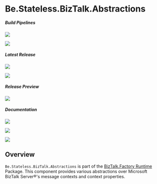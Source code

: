 ﻿# Be.Stateless.BizTalk.Abstractions

##### Build Pipelines

[![][pipeline.mr.badge]][pipeline.mr]

[![][pipeline.ci.badge]][pipeline.ci]

##### Latest Release

[![][nuget.badge]][nuget]

[![][release.badge]][release]

##### Release Preview

[![][nuget.preview.badge]][nuget.preview]

##### Documentation

[![][doc.main.badge]][doc.main]

[![][doc.this.badge]][doc.this]

[![][help.badge]][help]

## Overview

`Be.Stateless.BizTalk.Abstractions` is part of the [BizTalk.Factory Runtime][biztalk.factory.runtime] Package. This component provides various abstractions over Microsoft BizTalk Server®'s message contexts and context properties.

<!-- badges -->

[doc.main.badge]: https://img.shields.io/static/v1?label=BizTalk.Factory%20SDK&message=User's%20Guide&color=8CA1AF&logo=readthedocs
[doc.main]: https://www.stateless.be/ "BizTalk.Factory SDK User's Guide"
[doc.this.badge]: https://img.shields.io/static/v1?label=Be.Stateless.BizTalk.Abstractions&message=User's%20Guide&color=8CA1AF&logo=readthedocs
[doc.this]: https://www.stateless.be/BizTalk/Abstractions "Be.Stateless.BizTalk.Abstractions User's Guide"
[github.badge]: https://img.shields.io/static/v1?label=Repository&message=Be.Stateless.BizTalk.Abstractions&logo=github
[github]: https://github.com/icraftsoftware/Be.Stateless.BizTalk.Abstractions "Be.Stateless.BizTalk.Abstractions GitHub Repository"
[help.badge]: https://img.shields.io/static/v1?label=Be.Stateless.BizTalk.Abstractions&message=Developer%20Help&color=8CA1AF&logo=microsoftacademic
[help]: https://github.com/icraftsoftware/biztalk.factory.github.io/blob/master/Help/BizTalk/Abstractions/README.md "Be.Stateless.BizTalk.Abstractions Developer Help"
[nuget.badge]: https://img.shields.io/nuget/v/Be.Stateless.BizTalk.Abstractions.svg?label=Be.Stateless.BizTalk.Abstractions&style=flat&logo=nuget
[nuget]: https://www.nuget.org/packages/Be.Stateless.BizTalk.Abstractions "Be.Stateless.BizTalk.Abstractions NuGet Package"
[nuget.preview.badge]: https://badge-factory.azurewebsites.net/package/icraftsoftware/be.stateless/BizTalk.Factory.Preview/Be.Stateless.BizTalk.Abstractions?logo=nuget
[nuget.preview]: https://dev.azure.com/icraftsoftware/be.stateless/_packaging?_a=package&feed=BizTalk.Factory.Preview&package=Be.Stateless.BizTalk.Abstractions&protocolType=NuGet "Be.Stateless.BizTalk.Abstractions Preview NuGet Package"
[pipeline.ci.badge]: https://dev.azure.com/icraftsoftware/be.stateless/_apis/build/status/Be.Stateless.BizTalk.Abstractions%20Continuous%20Integration?branchName=master&label=Continuous%20Integration%20Build
[pipeline.ci]: https://dev.azure.com/icraftsoftware/be.stateless/_build/latest?definitionId=39&branchName=master "Be.Stateless.BizTalk.Abstractions Continuous Integration Build Pipeline"
[pipeline.mr.badge]: https://dev.azure.com/icraftsoftware/be.stateless/_apis/build/status/Be.Stateless.BizTalk.Abstractions%20Manual%20Release?branchName=master&label=Manual%20Release%20Build
[pipeline.mr]: https://dev.azure.com/icraftsoftware/be.stateless/_build/latest?definitionId=40&branchName=master "Be.Stateless.BizTalk.Abstractions Manual Release Build Pipeline"
[release.badge]: https://img.shields.io/github/v/release/icraftsoftware/Be.Stateless.BizTalk.Abstractions?label=Release&logo=github
[release]: https://github.com/icraftsoftware/Be.Stateless.BizTalk.Abstractions/releases/latest "Be.Stateless.BizTalk.Abstractions GitHub Release"

<!-- links -->

[biztalk.factory.runtime]: https://www.stateless.be/BizTalk/Factory/Runtime "BizTalk.Factory Runtime"
